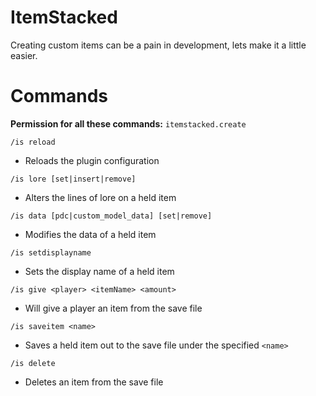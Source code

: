 # ItemStacked

Creating custom items can be a pain in development, lets make it a little easier.

# Commands
**Permission for all these commands:** ``itemstacked.create``

``/is reload``
- Reloads the plugin configuration

``/is lore [set|insert|remove]``
- Alters the lines of lore on a held item

``/is data [pdc|custom_model_data] [set|remove]``
- Modifies the data of a held item

``/is setdisplayname``
- Sets the display name of a held item

``/is give <player> <itemName> <amount>``
- Will give a player an item from the save file

``/is saveitem <name>``
- Saves a held item out to the save file under the specified ``<name>``

``/is delete``
- Deletes an item from the save file


